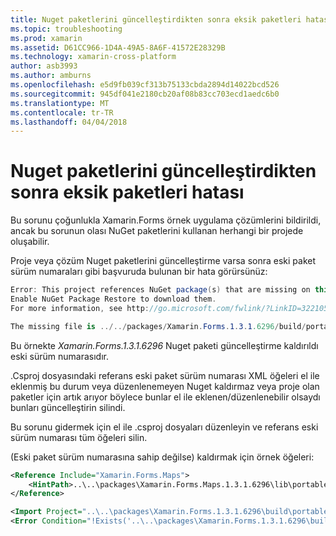 ```yaml
---
title: Nuget paketlerini güncelleştirdikten sonra eksik paketleri hatası
ms.topic: troubleshooting
ms.prod: xamarin
ms.assetid: D61CC966-1D4A-49A5-8A6F-41572E28329B
ms.technology: xamarin-cross-platform
author: asb3993
ms.author: amburns
ms.openlocfilehash: e5d9fb039cf313b75133cbda2894d14022bcd526
ms.sourcegitcommit: 945df041e2180cb20af08b83cc703ecd1aedc6b0
ms.translationtype: MT
ms.contentlocale: tr-TR
ms.lasthandoff: 04/04/2018
---
```

# <a name="missing-packages-error-after-updating-nuget-packages"></a>Nuget paketlerini güncelleştirdikten sonra eksik paketleri hatası

Bu sorunu çoğunlukla Xamarin.Forms örnek uygulama çözümlerini bildirildi, ancak bu sorunun olası NuGet paketlerini kullanan herhangi bir projede oluşabilir. 

Proje veya çözüm Nuget paketlerini güncelleştirme varsa sonra eski paket sürüm numaraları gibi başvuruda bulunan bir hata görürsünüz:

```csharp
Error: This project references NuGet package(s) that are missing on this computer.
Enable NuGet Package Restore to download them.  
For more information, see http://go.microsoft.com/fwlink/?LinkID=322105

The missing file is ../../packages/Xamarin.Forms.1.3.1.6296/build/portable-win+net45+wp80+MonoAndroid10+MonoTouch10+Xamarin.iOS10/Xamarin.Forms.targets. (FormsGallery)

```

Bu örnekte *Xamarin.Forms.1.3.1.6296* Nuget paketi güncelleştirme kaldırıldı eski sürüm numarasıdır.

.Csproj dosyasındaki referans eski paket sürüm numarası XML öğeleri el ile eklenmiş bu durum veya düzenlenemeyen Nuget kaldırmaz veya proje olan paketler için artık arıyor böylece bunlar el ile eklenen/düzenlenebilir olsaydı bunları güncelleştirin silindi. 

Bu sorunu gidermek için el ile .csproj dosyaları düzenleyin ve referans eski sürüm numarası tüm öğeleri silin. 

(Eski paket sürüm numarasına sahip değilse) kaldırmak için örnek öğeleri:

```xml
<Reference Include="Xamarin.Forms.Maps">
    <HintPath>..\..\packages\Xamarin.Forms.Maps.1.3.1.6296\lib\portable-win+net45+wp80+MonoAndroid10+MonoTouch10+Xamarin.iOS10\Xamarin.Forms.Maps.dll</HintPath>
</Reference>

<Import Project="..\..\packages\Xamarin.Forms.1.3.1.6296\build\portable-win+net45+wp80+MonoAndroid10+MonoTouch10+Xamarin.iOS10\Xamarin.Forms.targets" Condition="Exists('..\..\packages\Xamarin.Forms.1.3.1.6296\build\portable-win+net45+wp80+MonoAndroid10+MonoTouch10+Xamarin.iOS10\Xamarin.Forms.targets')" />
<Error Condition="!Exists('..\..\packages\Xamarin.Forms.1.3.1.6296\build\portable-win+net45+wp80+MonoAndroid10+MonoTouch10+Xamarin.iOS10\Xamarin.Forms.targets')" Text="$([System.String]::Format('$(ErrorText)', '..\..\packages\Xamarin.Forms.1.3.1.6296\build\portable-win+net45+wp80+MonoAndroid10+MonoTouch10+Xamarin.iOS10\Xamarin.Forms.targets'))" />

```

